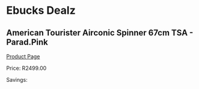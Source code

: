 
# Ebucks Dealz
## American Tourister Airconic Spinner 67cm TSA - Parad.Pink
[Product Page](https://www.ebucks.com/web/shop/productSelected.do?prodId=1236229511&catId=365267763)

Price: R2499.00

Savings: 


	